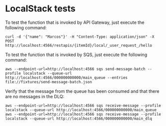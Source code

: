 # LocalStack tests

To test the function that is invoked by API Gateway, just execute the following command:

```shell
curl -d '{"name": "Marcos"}' -H "Content-Type: application/json" -X POST http://localhost:4566/restapis/{itemId}/local/_user_request_/hello
```

To test the function that is invoked by SQS, just execute the following command:

```shell
aws --endpoint-url=http://localhost:4566 sqs send-message-batch --profile localstack --queue-url http://localhost:4566/000000000000/main_queue --entries file://fixtures/send-message-batch.json
```

Verify that the message from the queue has been consumed and that there are no messages in the DLQ:

```shell
aws --endpoint-url=http://localhost:4566 sqs receive-message --profile localstack --queue-url http://localhost:4566/000000000000/main_queue
aws --endpoint-url=http://localhost:4566 sqs receive-message --profile localstack --queue-url http://localhost:4566/000000000000/main_dlq
```
